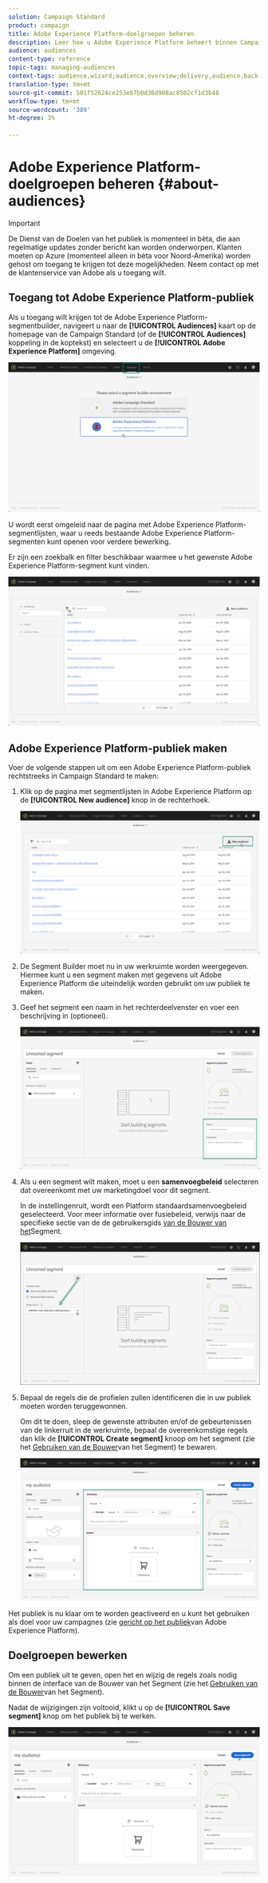 ```yaml
---
solution: Campaign Standard
product: campaign
title: Adobe Experience Platform-doelgroepen beheren
description: Leer hoe u Adobe Experience Platform beheert binnen Campaign Standard.
audience: audiences
content-type: reference
topic-tags: managing-audiences
context-tags: audience,wizard;audience,overview;delivery,audience,back
translation-type: tm+mt
source-git-commit: 501f52624ce253eb7b0d36d908ac8502cf1d3b48
workflow-type: tm+mt
source-wordcount: '389'
ht-degree: 3%

---
```



# Adobe Experience Platform-doelgroepen beheren {#about-audiences}

>[!IMPORTANT]
>
>De Dienst van de Doelen van het publiek is momenteel in bèta, die aan regelmatige updates zonder bericht kan worden onderworpen. Klanten moeten op Azure (momenteel alleen in bèta voor Noord-Amerika) worden gehost om toegang te krijgen tot deze mogelijkheden. Neem contact op met de klantenservice van Adobe als u toegang wilt.

## Toegang tot Adobe Experience Platform-publiek

Als u toegang wilt krijgen tot de Adobe Experience Platform-segmentbuilder, navigeert u naar de **[!UICONTROL Audiences]** kaart op de homepage van de Campaign Standard (of de **[!UICONTROL Audiences]** koppeling in de koptekst) en selecteert u de **[!UICONTROL Adobe Experience Platform]** omgeving.

![](assets/aep_audiences_access.png)

U wordt eerst omgeleid naar de pagina met Adobe Experience Platform-segmentlijsten, waar u reeds bestaande Adobe Experience Platform-segmenten kunt openen voor verdere bewerking.

Er zijn een zoekbalk en filter beschikbaar waarmee u het gewenste Adobe Experience Platform-segment kunt vinden.

![](assets/aep_audiences_list.png)

## Adobe Experience Platform-publiek maken

Voer de volgende stappen uit om een Adobe Experience Platform-publiek rechtstreeks in Campaign Standard te maken:

1. Klik op de pagina met segmentlijsten in Adobe Experience Platform op de **[!UICONTROL New audience]** knop in de rechterhoek.

   ![](assets/aep_audiences_creation_create.png)

1. De Segment Builder moet nu in uw werkruimte worden weergegeven. Hiermee kunt u een segment maken met gegevens uit Adobe Experience Platform die uiteindelijk worden gebruikt om uw publiek te maken.

1. Geef het segment een naam in het rechterdeelvenster en voer een beschrijving in (optioneel).

   ![](assets/aep_audiences_creation_edit_name.png)

1. Als u een segment wilt maken, moet u een **samenvoegbeleid** selecteren dat overeenkomt met uw marketingdoel voor dit segment.

   In de instellingenruit, wordt een Platform standaardsamenvoegbeleid geselecteerd. Voor meer informatie over fusiebeleid, verwijs naar de specifieke sectie van de de gebruikersgids [van de Bouwer van het](https://docs.adobe.com/content/help/en/experience-platform/segmentation/ui/overview.html)Segment.

   ![](assets/aep_audiences_mergepolicy.png)

1. Bepaal de regels die de profielen zullen identificeren die in uw publiek moeten worden teruggewonnen.

   Om dit te doen, sleep de gewenste attributen en/of de gebeurtenissen van de linkerruit in de werkruimte, bepaal de overeenkomstige regels dan klik de **[!UICONTROL Create segment]** knoop om het segment (zie het [Gebruiken van de Bouwer](../../audiences/using/aep-using-segment-builder.md)van het Segment) te bewaren.

   ![](assets/aep_audiences_creation_query.png)

Het publiek is nu klaar om te worden geactiveerd en u kunt het gebruiken als doel voor uw campagnes (zie [gericht op het publiek](../../automating/using/aep-targeting-audiences.md)van Adobe Experience Platform).

## Doelgroepen bewerken

Om een publiek uit te geven, open het en wijzig de regels zoals nodig binnen de interface van de Bouwer van het Segment (zie het [Gebruiken van de Bouwer](../../audiences/using/aep-using-segment-builder.md)van het Segment).

Nadat de wijzigingen zijn voltooid, klikt u op de **[!UICONTROL Save segment]** knop om het publiek bij te werken.

![](assets/aep_audiences_editing.png)
